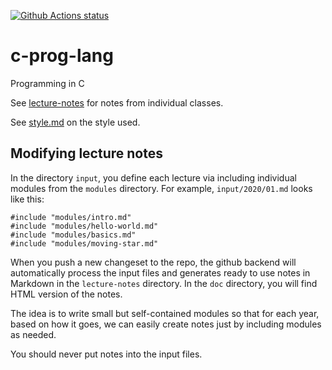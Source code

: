 [![Github Actions status](https://github.com/devnull-cz/c-prog-lang/workflows/Refresh%20notes/badge.svg)](https://github.com/devnull-cz/c-prog-lang)

# c-prog-lang
Programming in C

See [lecture-notes](/lecture-notes) for notes from individual classes.

See [style.md](/style.md) on the style used.

## Modifying lecture notes

In the directory `input`, you define each lecture via including individual
modules from the `modules` directory.  For example, `input/2020/01.md` looks
like this:

```
#include "modules/intro.md"
#include "modules/hello-world.md"
#include "modules/basics.md"
#include "modules/moving-star.md"
```

When you push a new changeset to the repo, the github backend will automatically
process the input files and generates ready to use notes in Markdown in the
`lecture-notes` directory.  In the `doc` directory, you will find HTML version
of the notes.

The idea is to write small but self-contained modules so that for each year,
based on how it goes, we can easily create notes just by including modules as
needed.

You should never put notes into the input files.
